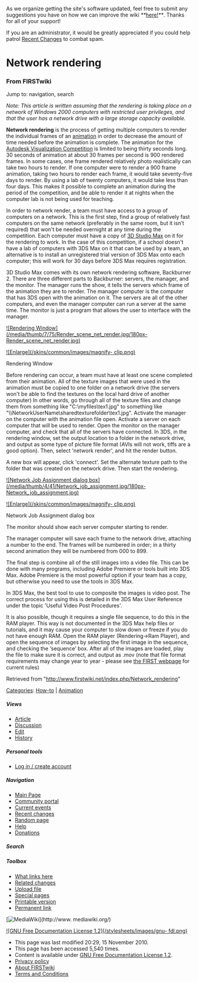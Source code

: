 As we organize getting the site's software updated, feel free to submit any
suggestions you have on how we can improve the wiki
_**_[here!](/index.php/User:Hallry/Suggestions "User:Hallry/Suggestions"
)_**_. Thanks for all of your support!

If you are an administrator, it would be greatly appreciated if you could help
patrol [Recent Changes](/index.php/Special:Recentchanges
"Special:Recentchanges" ) to combat spam.

# Network rendering

### From FIRSTwiki

Jump to: navigation, search

_Note: This article is written assuming that the rendering is taking place on
a network of Windows 2000 computers with restricted user privileges, and that
the user has a network drive with a large storage capacity available._

**Network rendering** is the process of getting multiple computers to render the individual frames of an [animation](/index.php/Animation "Animation" ) in order to decrease the amount of time needed before the animation is complete. The animation for the [Autodesk Visualization Competition](/index.php/Autodesk_Visualization_Award "Autodesk Visualization Award" ) is limited to being thirty seconds long. 30 seconds of animation at about 30 frames per second is 900 rendered frames. In some cases, one frame rendered relatively photo realistically can take two hours to render. If one computer were to render a 900 frame animation, taking two hours to render each frame, it would take seventy-five days to render. By using a lab of twenty computers, it would take less than four days. This makes it possible to complete an animation during the period of the competition, and be able to render it at nights when the computer lab is not being used for teaching. 

In order to network render, a team must have access to a group of computers on
a network. This is the first step, find a group of relatively fast computers
on the same network (preferably in the same room, but it isn’t required) that
won't be needed overnight at any time during the competition. Each computer
must have a copy of [3D Studio Max](/index.php/3D_Studio_Max "3D Studio Max" )
on it for the rendering to work. In the case of this competition, if a school
doesn't have a lab of computers with 3DS Max on it that can be used by a team,
an alternative is to install an unregistered trial version of 3DS Max onto
each computer; this will work for 30 days before 3DS Max requires
registration.

3D Studio Max comes with its own network rendering software, Backburner 2.
There are three different parts to Backburner: servers, the manager, and the
monitor. The manager runs the show, it tells the servers which frame of the
animation they are to render. The manager computer is the computer that has
3DS open with the animation on it. The servers are all of the other computers,
and even the manager computer can run a server at the same time. The monitor
is just a program that allows the user to interface with the manager.

[![Rendering Window](/media/thumb/7/75/Render_scene_net_render.jpg/180px-
Render_scene_net_render.jpg)](/index.php/Image:Render_scene_net_render.jpg
"Rendering Window" )

[![Enlarge](/skins/common/images/magnify-
clip.png)](/index.php/Image:Render_scene_net_render.jpg "Enlarge" )

Rendering Window

Before rendering can occur, a team must have at least one scene completed from
their animation. All of the texture images that were used in the animation
must be copied to one folder on a network drive (the servers won't be able to
find the textures on the local hard drive of another computer) In other words,
go through all of the texture files and change them from something like
"C:\myfiles\tex1.jpg" to something like
"\\\NetworkUserName\sharedtexturefolder\tex1.jpg". Activate the manager on the
computer with the animation file open. Activate a server on each computer that
will be used to render. Open the monitor on the manager computer, and check
that all of the servers have connected. In 3DS, in the rendering window, set
the output location to a folder in the network drive, and output as some type
of picture file format (AVIs will not work, tiffs are a good option). Then,
select 'network render', and hit the render button.

A new box will appear, click 'connect'. Set the alternate texture path to the
folder that was created on the network drive. Then start the rendering.

[![Network Job Assignment dialog
box](/media/thumb/4/41/Network_job_assignment.jpg/180px-
Network_job_assignment.jpg)](/index.php/Image:Network_job_assignment.jpg
"Network Job Assignment dialog box" )

[![Enlarge](/skins/common/images/magnify-
clip.png)](/index.php/Image:Network_job_assignment.jpg "Enlarge" )

Network Job Assignment dialog box

The monitor should show each server computer starting to render.

The manager computer will save each frame to the network drive, attaching a
number to the end. The frames will be numbered in order; in a thirty second
animation they will be numbered from 000 to 899.

The final step is combine all of the still images into a video file. This can
be done with many programs, including Adobe Premiere or tools built into 3DS
Max. Adobe Premiere is the most powerful option if your team has a copy, but
otherwise you need to use the tools in 3DS Max.

In 3DS Max, the best tool to use to composite the images is video post. The
correct process for using this is detailed in the 3DS Max User Reference under
the topic 'Useful Video Post Procedures'.

It is also possible, though it requires a single file sequence, to do this in
the RAM player. This way is not documented in the 3DS Max help files or
tutorials, and it may cause your computer to slow down or freeze if you do not
have enough RAM. Open the RAM player (Rendering->Ram Player), and open the
sequence of images by selecting the first image in the sequence, and checking
the ‘sequence’ box. After all of the images are loaded, play the file to make
sure it is correct, and output as .mov (note that file format requirements may
change year to year - please see [the FIRST webpage](http://www.usfirst.org
"http://www.usfirst.org" ) for current rules)

Retrieved from "<http://www.firstwiki.net/index.php/Network_rendering>"

[Categories](/index.php?title=Special:Categories&article=Network_rendering
"Special:Categories" ): [How-to](/index.php/Category:How-to "Category:How-to"
) | [Animation](/index.php/Category:Animation "Category:Animation" )

##### Views

  * [Article](/index.php/Network_rendering)
  * [Discussion](/index.php/Talk:Network_rendering)
  * [Edit](/index.php?title=Network_rendering&action=edit)
  * [History](/index.php?title=Network_rendering&action=history)

##### Personal tools

  * [Log in / create account](/index.php?title=Special:Userlogin&returnto=Network_rendering)

[](/index.php/Main_Page "Main Page" )

##### Navigation

  * [Main Page](/index.php/Main_Page)
  * [Community portal](/index.php/FIRSTwiki:Community_portal)
  * [Current events](/index.php/Current_events)
  * [Recent changes](/index.php/Special:Recentchanges)
  * [Random page](/index.php/Special:Random)
  * [Help](/index.php/FIRSTwiki:Help)
  * [Donations](/index.php/FIRSTwiki:Site_support)

##### Search



##### Toolbox

  * [What links here](/index.php/Special:Whatlinkshere/Network_rendering)
  * [Related changes](/index.php/Special:Recentchangeslinked/Network_rendering)
  * [Upload file](/index.php/Special:Upload)
  * [Special pages](/index.php/Special:Specialpages)
  * [Printable version](/index.php?title=Network_rendering&printable=yes)
  * [Permanent link](/index.php?title=Network_rendering&oldid=77244)

[![MediaWiki](/skins/common/images/poweredby_mediawiki_88x31.png)](http://www.
mediawiki.org/)

[![GNU Free Documentation License 1.2](/stylesheets/images/gnu-
fdl.png)](http://www.gnu.org/copyleft/fdl.html)

  * This page was last modified 20:29, 15 November 2010.
  * This page has been accessed 5,540 times.
  * Content is available under [GNU Free Documentation License 1.2](http://www.gnu.org/copyleft/fdl.html "http://www.gnu.org/copyleft/fdl.html" ).
  * [Privacy policy](/index.php/FIRSTwiki:Privacy_policy "FIRSTwiki:Privacy policy" )
  * [About FIRSTwiki](/index.php/FIRSTwiki:About "FIRSTwiki:About" )
  * [Terms and Conditions](/index.php/FIRSTwiki:Terms_and_conditions "FIRSTwiki:Terms and conditions" )

